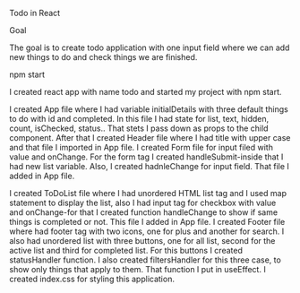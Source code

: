 Todo in React

Goal

The goal is to create todo application with one input field where we can add new things to do and check things we are finished.

npm start

I created react app with name todo and started my project with npm start.

I created App file where I had variable initialDetails with three default things to do with id and completed. In this file I had state for list, text, hidden, count, isChecked, status.. That stets I pass down as props to the child component. After that I created Header file where I had title with upper case and that file I imported in App file. 
I created Form file for input filed with value and onChange. For the form tag I created handleSubmit-inside that I had new list variable. Also, I created hadnleChange for input field. That file I added in App file. 

I created ToDoList file where I had unordered HTML list tag and I used map statement to display the list, also I had input tag for checkbox with value and onChange-for that I created function handleChange to show if same things is completed or not. This file I added in App file.
I created Footer file where had footer tag with two icons, one for plus and another for search. I also had unordered list with three buttons, one for all list, second for the active list and third for completed list. For this buttons I created statusHandler function. I also created filtersHandler for this three case, to show only things that apply to them. That function I put in useEffect.
I created index.css for styling this application.
